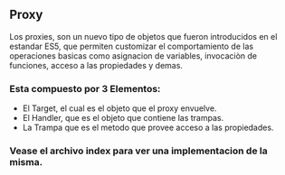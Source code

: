 ## Proxy

Los proxies, son un nuevo tipo de objetos que fueron introducidos en el estandar ES5, que permiten customizar el comportamiento de las operaciones basicas como asignacion de variables, invocaciòn de funciones, acceso a las propiedades y demas.

### Esta compuesto por 3 Elementos:

- El Target, el cual es el objeto que el proxy envuelve.
- El Handler, que es el objeto que contiene las trampas.
- La Trampa que es el metodo que provee acceso a las propiedades.


### Vease el archivo index para ver una implementacion de la misma.